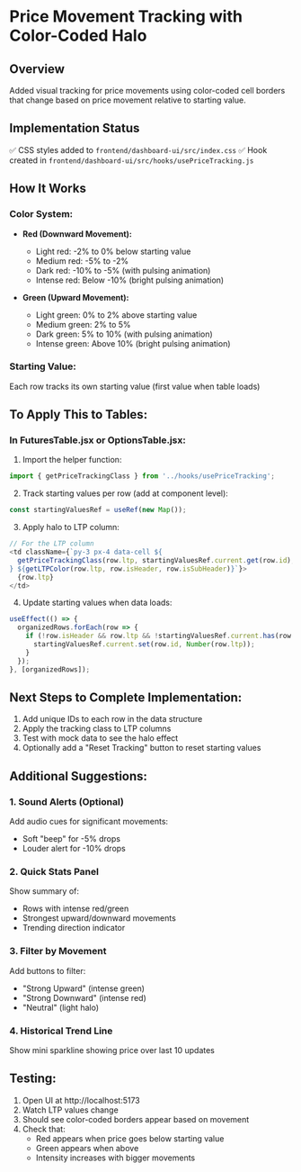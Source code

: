 # Price Movement Tracking with Color-Coded Halo

## Overview
Added visual tracking for price movements using color-coded cell borders that change based on price movement relative to starting value.

## Implementation Status
✅ CSS styles added to `frontend/dashboard-ui/src/index.css`
✅ Hook created in `frontend/dashboard-ui/src/hooks/usePriceTracking.js`

## How It Works

### Color System:
- **Red (Downward Movement):**
  - Light red: -2% to 0% below starting value
  - Medium red: -5% to -2%
  - Dark red: -10% to -5% (with pulsing animation)
  - Intense red: Below -10% (bright pulsing animation)

- **Green (Upward Movement):**
  - Light green: 0% to 2% above starting value
  - Medium green: 2% to 5%
  - Dark green: 5% to 10% (with pulsing animation)
  - Intense green: Above 10% (bright pulsing animation)

### Starting Value:
Each row tracks its own starting value (first value when table loads)

## To Apply This to Tables:

### In FuturesTable.jsx or OptionsTable.jsx:

1. Import the helper function:
```javascript
import { getPriceTrackingClass } from '../hooks/usePriceTracking';
```

2. Track starting values per row (add at component level):
```javascript
const startingValuesRef = useRef(new Map());
```

3. Apply halo to LTP column:
```javascript
// For the LTP column
<td className={`py-3 px-4 data-cell ${
  getPriceTrackingClass(row.ltp, startingValuesRef.current.get(row.id), row.isHeader)
} ${getLTPColor(row.ltp, row.isHeader, row.isSubHeader)}`}>
  {row.ltp}
</td>
```

4. Update starting values when data loads:
```javascript
useEffect(() => {
  organizedRows.forEach(row => {
    if (!row.isHeader && row.ltp && !startingValuesRef.current.has(row.id)) {
      startingValuesRef.current.set(row.id, Number(row.ltp));
    }
  });
}, [organizedRows]);
```

## Next Steps to Complete Implementation:
1. Add unique IDs to each row in the data structure
2. Apply the tracking class to LTP columns
3. Test with mock data to see the halo effect
4. Optionally add a "Reset Tracking" button to reset starting values

## Additional Suggestions:

### 1. Sound Alerts (Optional)
Add audio cues for significant movements:
- Soft "beep" for -5% drops
- Louder alert for -10% drops

### 2. Quick Stats Panel
Show summary of:
- Rows with intense red/green
- Strongest upward/downward movements
- Trending direction indicator

### 3. Filter by Movement
Add buttons to filter:
- "Strong Upward" (intense green)
- "Strong Downward" (intense red)
- "Neutral" (light halo)

### 4. Historical Trend Line
Show mini sparkline showing price over last 10 updates

## Testing:
1. Open UI at http://localhost:5173
2. Watch LTP values change
3. Should see color-coded borders appear based on movement
4. Check that:
   - Red appears when price goes below starting value
   - Green appears when above
   - Intensity increases with bigger movements





